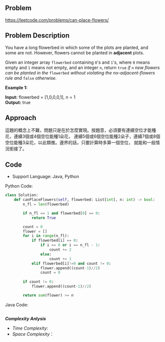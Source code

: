 ## Problem

https://leetcode.com/problems/can-place-flowers/

## Problem Description

You have a long flowerbed in which some of the plots are planted, and some are not. However, flowers cannot 
be planted in **adjacent** plots.

Given an integer array `flowerbed` containing `0`'s and `1`'s, where `0` means empty and `1` means not empty, 
and an integer `n`, return `true` *if `n` new flowers can be planted in the* `flowerbed` *without violating the no-adjacent-flowers rule and* `false` *otherwise.*

**Example 1:**

**Input:** flowerbed = [1,0,0,0,1], n = 1  <br>
**Output:** true

## Approach
這題的概念上不難，問題只是在於怎麼實現。按題意，必須要有連續空位才能種花，連續3個或4個空位能種1朵花，
連續5個或6個空位能種2朵子，連續7個或8個空位能種3朵花，以此類推。邊界的話，只要計算時多算一個空位，
就能和一般情況銜接了。

## Code

- Support Language: Java, Python

Python Code:

```py
class Solution:
    def canPlaceFlowers(self, flowerbed: List[int], n: int) -> bool:
        n_fl = len(flowerbed)

        if n_fl == 1 and flowerbed[0] == 0:
            return True

        count = 0
        flower = []
        for i in range(n_fl):
            if flowerbed[i] == 0:
                if i == 0 or i == n_fl - 1:
                    count += 2
                else:
                    count += 1
            elif flowerbed[i]!=0 and count != 0:
                flower.append((count-1)//2)
                count = 0
        
        if count != 0:
            flower.append((count-1)//2)

        return sum(flower) >= n
```

Java Code:

```

```

**_Complexity Anlysis_**

- _Time Complexity_: 
- _Space Complexity_：
